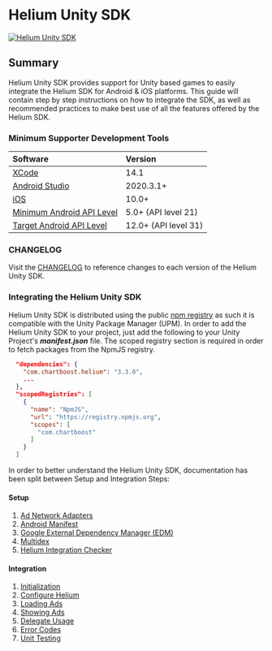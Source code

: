# Helium Unity SDK

[![Helium Unity SDK](https://github.com/ChartBoost/helium-unity-sdk/actions/workflows/helium-unity.yml/badge.svg?branch=develop)](https://github.com/ChartBoost/helium-unity-sdk/actions/workflows/helium-unity.yml)

## Summary

Helium Unity SDK provides support for Unity based games to easily integrate the Helium SDK for Android & iOS platforms. This guide will contain step by step instructions on how to integrate the SDK, as well as recommended practices to make best use of all the features offered by the Helium SDK.

### Minimum Supporter Development Tools <a name="dev_tools"></a>

| Software                                                              | Version              |
| :---                                                                  |:---------------------|
| [XCode](https://developer.apple.com/xcode/)                           | 14.1                 |
| [Android Studio](https://developer.android.com/studio)                | 2020.3.1+            |
| [iOS](https://www.apple.com/ios)                                      | 10.0+                |
| [Minimum Android API Level](https://developer.android.com/studio/releases/platforms#5.0) | 5.0+ (API level 21)  |
| [Target Android API Level](https://developer.android.com/studio/releases/platforms#12) | 12.0+ (API level 31) |

### CHANGELOG
Visit the [CHANGELOG](com.chartboost.helium/CHANGELOG.md) to reference changes to each version of the Helium Unity SDK.

### Integrating the Helium Unity SDK

Helium Unity SDK is distributed using the public [npm registry](https://www.npmjs.com/search?q=com.chartboost) as such it is compatible with the Unity Package Manager (UPM). In order to add the Helium Unity SDK to your project, just add the following to your Unity Project's ***manifest.json*** file. The scoped registry section is required in order to fetch packages from the NpmJS registry.

```json
  "dependencies": {
    "com.chartboost.helium": "3.3.0",
    ...
  },
  "scopedRegistries": [
    {
      "name": "NpmJS",
      "url": "https://registry.npmjs.org",
      "scopes": [
        "com.chartboost"
      ]
    }
  ]
```

In order to better understand the Helium Unity SDK, documentation has been split between Setup and Integration Steps:

#### Setup
1. [Ad Network Adapters](com.chartboost.helium/Documentation/setup/ad-adapters.md)
2. [Android Manifest](com.chartboost.helium/Documentation/setup/androidmanifest.md)
3. [Google External Dependency Manager (EDM)](com.chartboost.helium/Documentation/setup/edm.md)
4. [Multidex](com.chartboost.helium/Documentation/setup/multidex.md)
5. [Helium Integration Checker](com.chartboost.helium/Documentation/integration-checker.md)

#### Integration

1. [Initialization](com.chartboost.helium/Documentation/integration/initialization.md)
2. [Configure Helium](com.chartboost.helium/Documentation/integration/configure.md)
3. [Loading Ads](com.chartboost.helium/Documentation/integration/loading-ads.md)
4. [Showing Ads](com.chartboost.helium/Documentation/integration/showing-ads.md)
5. [Delegate Usage](com.chartboost.helium/Documentation/integration/delegate-usage.md)
6. [Error Codes](com.chartboost.helium/Documentation/integration/error-codes.md)
7. [Unit Testing](com.chartboost.helium/Documentation/integration/unit-testing.md)
